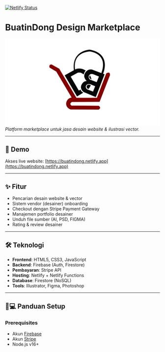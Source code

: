 [![Netlify Status](https://api.netlify.com/api/v1/badges/151dd12e-4103-4d6c-abb9-ecfbe8c9615a/deploy-status)](https://app.netlify.com/sites/buatindong/deploys)


# BuatinDong Design Marketplace

![BuatinDong Logo](images/icon.jpg)  
*Platform marketplace untuk jasa desain website & ilustrasi vector.*

---

## 🚀 **Demo**  
Akses live website: [https://buatindong.netlify.app](https://buatindong.netlify.app)  

---

## ✨ **Fitur**  
- Pencarian desain website & vector  
- Sistem vendor (desainer) onboarding  
- Checkout dengan Stripe Payment Gateway  
- Manajemen portfolio desainer  
- Unduh file sumber (AI, PSD, FIGMA)  
- Rating & review desainer  

---

## 🛠️ **Teknologi**  
- **Frontend**: HTML5, CSS3, JavaScript  
- **Backend**: Firebase (Auth, Firestore)  
- **Pembayaran**: Stripe API  
- **Hosting**: Netlify + Netlify Functions  
- **Database**: Firestore (NoSQL)  
- **Tools**: Illustrator, Figma, Photoshop  

---

## 🧑💻 **Panduan Setup**  

### Prerequisites  
- Akun [Firebase](https://firebase.google.com/)  
- Akun [Stripe](https://stripe.com/)  
- Node.js v16+  
